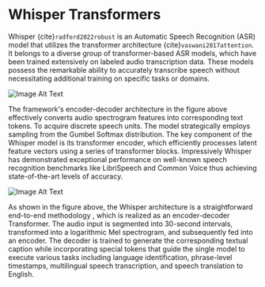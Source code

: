 # Whisper Transformers

Whisper {cite}`radford2022robust` is an Automatic Speech Recognition (ASR) model that utilizes the transformer architecture {cite}`vaswani2017attention`. It belongs to a diverse group of transformer-based ASR models, which have been trained extensively on labeled audio transcription data. These models possess the remarkable ability to accurately transcribe speech without necessitating additional training on specific tasks or domains.

![Image Alt Text](whisper_architecture.png)

The framework's encoder-decoder architecture in the figure above effectively converts audio spectrogram features into corresponding text tokens. To acquire discrete speech units. The model strategically employs sampling from the Gumbel Softmax distribution. The key component of the Whisper model is its transformer encoder, which efficiently processes latent feature vectors using a series of transformer blocks. Impressively Whisper has demonstrated exceptional performance on well-known speech recognition benchmarks like LibriSpeech and Common Voice thus achieving state-of-the-art levels of accuracy.

![Image Alt Text](whisper_architecture_opp.png)

As shown in the figure above, the Whisper architecture is a straightforward end-to-end methodology , which is realized as an encoder-decoder Transformer. The audio input is segmented into 30-second intervals, transformed into a logarithmic Mel spectrogram, and subsequently fed into an encoder. The decoder is trained to generate the corresponding textual caption while incorporating special tokens that guide the single model to execute various tasks including language identification, phrase-level timestamps, multilingual speech transcription, and speech translation to English.